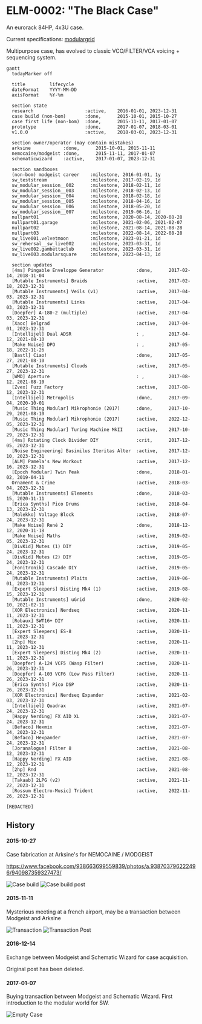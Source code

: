 # ELM-0002: "The Black Case"

An eurorack 84HP, 4x3U case.

Current specifications: [modulargrid](https://www.modulargrid.net/e/racks/view/2015824)

Multipurpose case, has evolved to classic VCO/FILTER/VCA voicing + sequencing
system.

``` mermaid
gantt
  todayMarker off

  title         lifecycle
  dateFormat    YYYY-MM-DD
  axisFormat    %Y-%m

  section state
  research                   :active,    2016-01-01, 2023-12-31
  case build (non-bom)       :done,      2015-10-01, 2015-10-27
  case first life (non-bom)  :done,      2015-11-11, 2017-01-07
  prototype                  :done,      2017-01-07, 2018-03-01
  v1.0.0                     :active,    2018-03-01, 2023-12-31

  section owner/operator (may contain mistakes)
  arksine            :done,      2015-10-01, 2015-11-11
  nemocaine/modgeist :done,      2015-11-11, 2017-01-07
  schematicwizard    :active,    2017-01-07, 2023-12-31

  section sandboxes
  (non-bom) modgeist career    :milestone, 2016-01-01, 1y
  sw_teststream                :milestone, 2017-02-19, 1d
  sw_modular_session__002      :milestone, 2018-02-11, 1d
  sw_modular_session__003      :milestone, 2018-02-13, 1d
  sw_modular_session__004      :milestone, 2018-02-18, 1d
  sw_modular_session__005      :milestone, 2018-04-16, 1d
  sw_modular_session__006      :milestone, 2018-05-20, 1d
  sw_modular_session__007      :milestone, 2019-06-16, 1d
  nullpart01                   :milestone, 2020-08-14, 2020-08-28
  nullpart01.garage            :milestone, 2021-02-06, 2021-02-07
  nullpart02                   :milestone, 2021-08-14, 2021-08-28
  nullpart03                   :milestone, 2022-08-14, 2022-08-28
  sw_live001.velvetmoon        :milestone, 2023-01-21, 1d
  sw_rehersal__sw_live002      :milestone, 2023-03-31, 1d
  sw_live002.gambettaclub      :milestone, 2023-03-31, 1d
  sw_live003.modularsquare     :milestone, 2023-04-13, 1d

  section updates
  [4ms] Pingable Enveloppe Generator            :done,      2017-02-14, 2018-11-04
  [Mutable Instruments] Braids                  :active,    2017-02-18, 2023-12-31
  [Mutable Instruments] Veils (v1)              :active,    2017-04-03, 2023-12-31
  [Mutable Instruments] Links                   :active,    2017-04-03, 2023-12-31
  [Doepfer] A-180-2 (multiple)                  :active,    2017-04-03, 2023-12-31
  [Xaoc] Belgrad                                :active,    2017-04-01, 2023-12-31
  [Intellijel] Dual ADSR                        : ,         2017-04-12, 2021-08-10
  [Make Noise] DPO                              : ,         2017-05-18, 2022-11-26
  [Bastl] Ciao!                                 :done,      2017-05-27, 2021-08-10
  [Mutable Instruments] Clouds                  :active,    2017-05-27, 2023-12-31
  [WMD] Aperture                                : ,         2017-08-12, 2021-08-10
  [Zvex] Fuzz Factory                           :active,    2017-08-12, 2023-12-31
  [Intellijel] Metropolis                       :done,      2017-09-04, 2020-10-01
  [Music Thing Modular] Mikrophonie (2017)      :done,      2017-10-29, 2021-08-10
  [Music Thing Modular] Mikrophonie (2017)      :active,    2022-12-05, 2023-12-31
  [Music Thing Modular] Turing Machine MkII     :active,    2017-10-29, 2023-12-31
  [4ms] Rotating Clock Divider DIY              :crit,      2017-12-05, 2023-12-31
  [Noise Engineering] Basimilus Iteritas Alter  :active,    2017-12-10, 2023-12-31
  [ALM] Pamela's New Workout                    :active,    2017-12-16, 2023-12-31
  [Epoch Modular] Twin Peak                     :done,      2018-01-02, 2019-04-11
  Ornament & Crime                              :active,    2018-03-04, 2023-12-31
  [Mutable Instruments] Elements                :done,      2018-03-15, 2020-11-11
  [Erica Synths] Pico Drums                     :active,    2018-04-13, 2023-12-31
  [Malekko] Voltage Block                       :active,    2018-07-24, 2023-12-31
  [Make Noise] René 2                           :done,      2018-12-12, 2020-11-18
  [Make Noise] Maths                            :active,    2019-02-05, 2023-12-31
  [DivKid] Mutes (1) DIY                        :active,    2019-05-24, 2023-12-31
  [DivKid] Mutes (2) DIY                        :active,    2019-05-24, 2023-12-31
  [Fonitronik] Cascade DIY                      :active,    2019-05-24, 2023-12-31
  [Mutable Instruments] Plaits                  :active,    2019-06-01, 2023-12-31
  [Expert Sleepers] Disting Mk4 (1)             :active,    2019-08-15, 2023-12-31
  [Mutable Instruments] uGrid                   :done,      2020-02-10, 2021-02-11
  [XOR Electronics] Nerdseq                     :active,    2020-11-11, 2023-12-31
  [Robaux] SWT16+ DIY                           :active,    2020-11-11, 2023-12-31
  [Expert Sleepers] ES-8                        :active,    2020-11-11, 2023-12-31
  [2hp] Mix                                     :active,    2020-11-11, 2023-12-31
  [Expert Sleepers] Disting Mk4 (2)             :active,    2020-11-11, 2023-12-31
  [Doepfer] A-124 VCF5 (Wasp Filter)            :active,    2020-11-26, 2023-12-31
  [Doepfer] A-103 VCF6 (Low Pass Filter)        :active,    2020-11-26, 2023-12-31
  [Erica Synths] Pico DSP                       :active,    2020-11-26, 2023-12-31
  [XOR Electronics] Nerdseq Expander            :active,    2021-02-03, 2023-12-31
  [Intellijel] Quadrax                          :active,    2021-07-24, 2023-12-31
  [Happy Nerding] FX AID XL                     :active,    2021-07-24, 2023-12-31
  [Befaco] Hexmix                               :active,    2021-07-24, 2023-12-31
  [Befaco] Hexpander                            :active,    2021-07-24, 2023-12-31
  [Joranalogue] Filter 8                        :active,    2021-08-12, 2023-12-31
  [Happy Nerding] FX AID                        :active,    2021-08-12, 2023-12-31
  [2hp] Rnd                                     :active,    2021-08-12, 2023-12-31
  [Takaab] 2LPG (v2)                            :active,    2021-11-22, 2023-12-31
  [Rossum Electro-Music] Trident                :active,    2022-11-26, 2023-12-31
```

`[REDACTED]`

## History

#### 2015-10-27

Case fabrication at Arksine's for NEMOCAINE / MODGEIST

https://www.facebook.com/938663699559839/photos/a.938703796222496/940987359327473/

![Case build](2015-10-27.fb.arksine.build.jpg)
![Case build post](2015-10-27.fb.arksine.buildpost.jpg)

#### 2015-11-11

Mysterious meeting at a french airport, may be a transaction between Modgeist
and Arksine

![Transaction](2015-11-11.fb.arksine.transaction.jpg)
![Transaction Post](2015-11-11.fb.arksine.transactionpost.jpg)

#### 2016-12-14

Exchange between Modgeist and Schematic Wizard for case acquisition.

Original post has been deleted.

#### 2017-01-07

Buying transaction between Modgeist and Schematic Wizard. First introduction
to the modular world for SW.

![Empty Case](2017-01-07.sw.emptycase.jpg)
